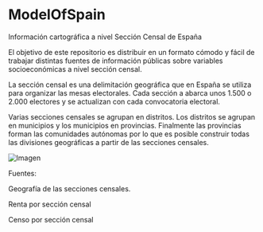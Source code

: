 # ModelOfSpain
Información cartográfica a nivel Sección Censal de España

El objetivo de este repositorio es distribuir en un formato cómodo y fácil de trabajar distintas fuentes de información públicas sobre variables socioeconómicas a nivel sección censal.

La sección censal es una delimitación geográfica que en España se utiliza para organizar las mesas electorales. Cada sección a abarca unos 1.500 o 2.000 electores y se actualizan con cada convocatoria electoral.

Varias secciones censales se agrupan en distritos. Los distritos se agrupan en municipios y los municipios en provincias. Finalmente las provincias forman las comunidades autónomas por lo que es posible construir todas las divisiones geográficas a partir de las secciones censales.

![Imagen](https://raw.githubusercontent.com/Nordlingen21/ModelOfSpain/Assets/Ejemplo.PNG)



Fuentes:

Geografía de las secciones censales.

Renta por sección censal

Censo por sección censal
